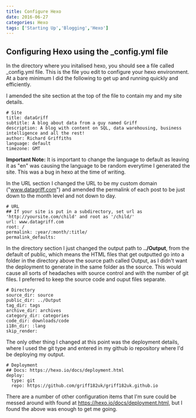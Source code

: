 ```yaml
---
title: Configure Hexo
date: 2016-06-27
categories: Hexo
tags: ['Starting Up','Blogging','Hexo']
---
```


## Configuring Hexo using the \_config.yml file

In the directory where you initalised hexo, you should see a file called \_config.yml file. This is the file you edit to configure your hexo environment. At a bare minimum I did the following to get up and running quickly and efficiently.

I amended the site section at the top of the file to contain my and my site details.

```
# Site
title: dataGriff
subtitle: A blog about data from a guy named Griff
description: A blog with content on SQL, data warehousing, business intelligence and all the rest!
author: Richard Griffiths
language: default
timezone: GMT
```
**Important Note:** It is important to change the language to default as leaving it as "en" was causing the language to be random everytime I generated the site. This was a bug in hexo at the time of writing.

In the URL section I changed the URL to be my custom domain ("www.datagriff.com") and amended the permalink of each post to be just down to the month level and not down to day.
```
# URL
## If your site is put in a subdirectory, set url as 'http://yoursite.com/child' and root as '/child/'
url: www.datagriff.com
root: /
permalink: :year/:month/:title/
permalink_defaults:
```

In the directory section I just changed the output path to **../Output**, from the default of public, which means the HTML files that get outputted go into a folder in the directory above the source path called Output, as I didn't want the deployment to generate in the same folder as the source. This would cause all sorts of headaches with source control and with the number of git files. I preferred to keep the source code and ouput files separate.

```
# Directory
source_dir: source
public_dir: ../Output
tag_dir: tags
archive_dir: archives
category_dir: categories
code_dir: downloads/code
i18n_dir: :lang
skip_render:
```

The only other thing I changed at this point was the deployment details, where I used the git type and entered in my github io repository where I'd be deploying my output.

```
# Deployment
## Docs: https://hexo.io/docs/deployment.html
deploy:
  type: git
  repo: https://github.com/griff182uk/griff182uk.github.io
```

There are a number of other configuration items that I'm sure could be messed around with found at https://hexo.io/docs/deployment.html, but I found the above was enough to get me going.
